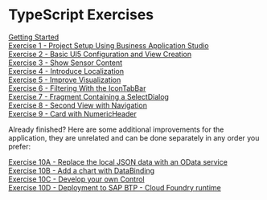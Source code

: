# TypeScript Exercises

[Getting Started](exercises/ex0/)<br>
[Exercise 1 - Project Setup Using Business Application Studio](exercises/ex1/)<br>
[Exercise 2 - Basic UI5 Configuration and  View Creation](exercises/ex2/)<br>
[Exercise 3 - Show Sensor Content](exercises/ex3/)<br>
[Exercise 4 - Introduce Localization](exercises/ex4/)<br>
[Exercise 5 - Improve Visualization](exercises/ex5/)<br>
[Exercise 6 - Filtering With the IconTabBar](exercises/ex6/)<br>
[Exercise 7 - Fragment Containing a SelectDialog](exercises/ex7/)<br>
[Exercise 8 - Second View with Navigation](exercises/ex8/)<br>
[Exercise 9 - Card with NumericHeader](exercises/ex9/)

Already finished? Here are some additional improvements for the application, they are unrelated and can be done separately in any order you prefer:<br>

[Exercise 10A - Replace the local JSON data with an OData service](exercises/ex10_A/)<br>
[Exercise 10B  - Add a chart with DataBinding](exercises/ex10_B/)<br>
[Exercise 10C  - Develop your own Control](exercises/ex10_C/)<br>
[Exercise 10D  - Deployment to SAP BTP - Cloud Foundry runtime](exercises/ex10_D/)